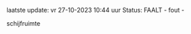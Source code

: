 laatste update: 
vr 27-10-2023 10:44   uur 
Status: FAALT - fout - 
<div class="service R">schijfruimte</div>